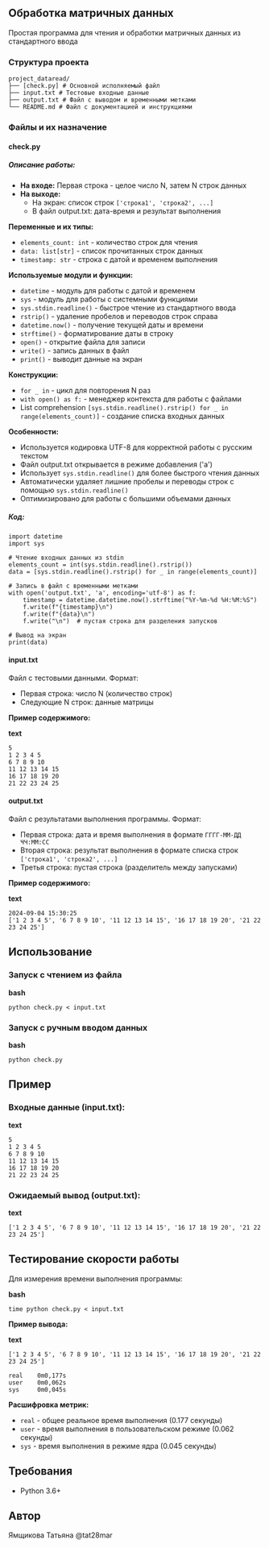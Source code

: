 ## Обработка матричных данных

Простая программа для чтения и обработки матричных данных из
стандартного ввода

### Структура проекта
```
project_dataread/
├── [check.py] # Основной исполняемый файл
├── input.txt # Тестовые входные данные
├── output.txt # Файл с выводом и временными метками
└── README.md # Файл с документацией и инструкциями
```
### Файлы и их назначение

#### check.py

##### Описание работы:

- **На входе:** Первая строка - целое число N, затем N строк данных
- **На выходе:**
  - На экран: список строк `['строка1', 'строка2', ...]`
  - В файл output.txt: дата-время и результат выполнения

**Переменные и их типы:**

- `elements_count: int` - количество строк для чтения
- `data: list[str]` - список прочитанных строк данных
- `timestamp: str` - строка с датой и временем выполнения

**Используемые модули и функции:**

- `datetime` - модуль для работы с датой и временем
- `sys` - модуль для работы с системными функциями
- `sys.stdin.readline()` - быстрое чтение из стандартного ввода
- `rstrip()` - удаление пробелов и переводов строк справа
- `datetime.now()` - получение текущей даты и времени
- `strftime()` - форматирование даты в строку
- `open()` - открытие файла для записи
- `write()` - запись данных в файл
- `print()` - выводит данные на экран

**Конструкции:**

- `for _ in` - цикл для повторения N раз
- `with open() as f:` - менеджер контекста для работы с файлами
- List comprehension `[sys.stdin.readline().rstrip() for _ in range(elements_count)]` - создание списка входных данных

**Особенности:**

- Используется кодировка UTF-8 для корректной работы с русским текстом
- Файл output.txt открывается в режиме добавления ('a')
- Использует `sys.stdin.readline()` для более быстрого чтения данных
- Автоматически удаляет лишние пробелы и переводы строк с помощью `sys.stdin.readline()`
- Оптимизировано для работы с большими объемами данных

##### Код:

```
import datetime
import sys

# Чтение входных данных из stdin
elements_count = int(sys.stdin.readline().rstrip())
data = [sys.stdin.readline().rstrip() for _ in range(elements_count)]

# Запись в файл с временными метками
with open('output.txt', 'a', encoding='utf-8') as f:
    timestamp = datetime.datetime.now().strftime("%Y-%m-%d %H:%M:%S")
    f.write(f"{timestamp}\n")
    f.write(f"{data}\n")
    f.write("\n")  # пустая строка для разделения запусков

# Вывод на экран
print(data)
```

#### input.txt

Файл с тестовыми данными. Формат:

* Первая строка: число N (количество строк)
* Следующие N строк: данные матрицы

**Пример содержимого:**

**text**

```
5
1 2 3 4 5
6 7 8 9 10
11 12 13 14 15
16 17 18 19 20
21 22 23 24 25
```

#### output.txt

Файл с результатами выполнения программы. Формат:

* Первая строка: дата и время выполнения в формате `ГГГГ-ММ-ДД ЧЧ:ММ:СС`
* Вторая строка: результат выполнения в формате списка строк `['строка1', 'строка2', ...]`
* Третья строка: пустая строка (разделитель между запусками)

**Пример содержимого:**

**text**

```
2024-09-04 15:30:25
['1 2 3 4 5', '6 7 8 9 10', '11 12 13 14 15', '16 17 18 19 20', '21 22 23 24 25']
```

## Использование

### Запуск с чтением из файла

**bash**

```
python check.py < input.txt
```

### Запуск с ручным вводом данных

**bash**

```
python check.py
```

## Пример

### Входные данные (input.txt):

**text**

```
5
1 2 3 4 5
6 7 8 9 10
11 12 13 14 15
16 17 18 19 20
21 22 23 24 25
```

### Ожидаемый вывод (output.txt):

**text**

```
['1 2 3 4 5', '6 7 8 9 10', '11 12 13 14 15', '16 17 18 19 20', '21 22 23 24 25']
```

## Тестирование скорости работы

Для измерения времени выполнения программы:

**bash**

```
time python check.py < input.txt
```

**Пример вывода:**

**text**

```
['1 2 3 4 5', '6 7 8 9 10', '11 12 13 14 15', '16 17 18 19 20', '21 22 23 24 25']

real    0m0,177s
user    0m0,062s
sys     0m0,045s
```

**Расшифровка метрик:**

* `real` - общее реальное время выполнения (0.177 секунды)
* `user` - время выполнения в пользовательском режиме (0.062 секунды)
* `sys` - время выполнения в режиме ядра (0.045 секунды)

## Требования

* Python 3.6+

## Автор

Ямщикова Татьяна @tat28mar
